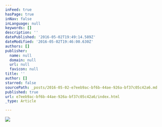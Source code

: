 ```yaml
---
inFeed: true
hasPage: true
inNav: false
inLanguage: null
keywords: []
description: ''
datePublished: '2016-05-02T19:49:14.589Z'
dateModified: '2016-05-02T19:46:00.630Z'
authors: []
publisher:
  name: null
  domain: null
  url: null
  favicon: null
title: ''
author: []
starred: false
sourcePath: _posts/2016-05-02-e7eeb9ac-bf6b-44ae-926a-bf37c05c42a6.md
published: true
url: e7eeb9ac-bf6b-44ae-926a-bf37c05c42a6/index.html
_type: Article

---
```

![](https://the-grid-user-content.s3-us-west-2.amazonaws.com/a7ed0513-dec0-47e6-8a7c-8a44ad816393.jpg)